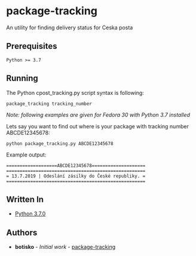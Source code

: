 # package-tracking
An utility for finding delivery status for Ceska posta

## Prerequisites
```
Python >= 3.7
```

## Running
The Python cpost_tracking.py script syntax is following:
```
package_tracking tracking_number
```

*Note: following examples are given for Fedora 30 with Python 3.7 installed*

Lets say you want to find out where is your package with tracking number ABCDE12345678:
```
python package_tracking.py ABCDE12345678
```

Example output:
```
===================ABCDE12345678====================
====================================================
= 13.7.2019 | Odeslání zásilky do České republiky. =
====================================================
```

## Written In
* [Python 3.7.0](https://docs.python.org/3/)

## Authors
* **botisko** - *Initial work* - [package-tracking](https://github.com/botisko/package-tracking/)
